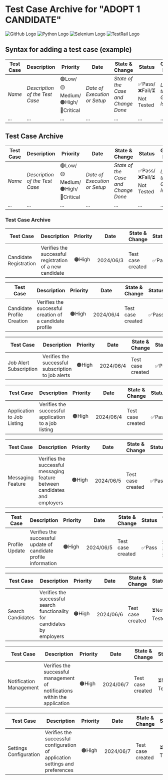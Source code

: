 # Test Case Archive for "ADOPT 1 CANDIDATE" 

![GitHub Logo](https://img.shields.io/badge/-GitHub-181717?logo=github) ![Python Logo](https://img.shields.io/badge/-Python-3776AB?logo=python&logoColor=white) ![Selenium Logo](https://img.shields.io/badge/-Selenium-43B02A?logo=selenium&logoColor=white) ![TestRail Logo](https://img.shields.io/badge/-TestRail-1399D6?logo=testrail&logoColor=white)

## Syntax for adding a test case (example)

| Test Case | Description | Priority | Date | State & Change | Status | GitHub Issue |
| --------- | ----------- | -------- | ---- | -------------- | ------ | ------------ |
| _Name_    | _Description of the Test Case_ | 🟢Low/🟡Medium/🟠High/🔴Critical | _Date of Execution or Setup_ | _State of the Case and Change Done_ | ✅Pass/❌Fail/⏳Not Tested | _Link of the GitHub Issue_ |
| ...       | ...         | ...      | ...  | ...            | ...    | ...          |

## Test Case Archive

| Test Case | Description | Priority | Date | State & Change | Status | GitHub Issue |
| --------- | ----------- | -------- | ---- | -------------- | ------ | ------------ |
| _Name_    | _Description of the Test Case_ | 🟢Low/🟡Medium/🟠High/🔴Critical | _Date of Execution or Setup_ | _State of the Case and Change Done_ | ✅Pass/❌Fail/⏳Not Tested | _Link of the GitHub Issue_ |
| ...       | ...         | ...      | ...  | ...            | ...    | ...          |

### Test Case Archive

| Test Case | Description | Priority | Date | State & Change | Status | GitHub Issue |
| --------- | ----------- | -------- | ---- | -------------- | ------ | ------------ |
|Candidate Registration |Verifies the successful registration of a new candidate |🟠High |2024/06/3 |Test case created |✅Pass |[GitHub Issue #1](https://github.com/algosup/2023-2024-project-5-flutter-team-2/issues/2)|

| Test Case | Description | Priority | Date | State & Change | Status | GitHub Issue |
| --------- | ----------- | -------- | ---- | -------------- | ------ | ------------ |
|Candidate Profile Creation |Verifies the successful creation of a candidate profile |🟠High |2024/06/4 |Test case created |✅Pass |[GitHub Issue #2](https://github.com/algosup/2023-2024-project-5-flutter-team-2/issues/3)|

| Test Case | Description | Priority | Date | State & Change | Status | GitHub Issue |
| --------- | ----------- | -------- | ---- | -------------- | ------ | ------------ |
|Job Alert Subscription |Verifies the successful subscription to job alerts |🟠High |2024/06/4 |Test case created |✅Pass |[GitHub Issue #3](https://github.com/algosup/2023-2024-project-5-flutter-team-2/issues/4)|

| Test Case | Description | Priority | Date | State & Change | Status | GitHub Issue |
| --------- | ----------- | -------- | ---- | -------------- | ------ | ------------ |
|Application to Job Listing |Verifies the successful application to a job listing |🟠High |2024/06/4 |Test case created |✅Pass |[GitHub Issue #4](https://github.com/algosup/2023-2024-project-5-flutter-team-2/issues/5)|

| Test Case | Description | Priority | Date | State & Change | Status | GitHub Issue |
| --------- | ----------- | -------- | ---- | -------------- | ------ | ------------ |
|Messaging Feature |Verifies the successful messaging feature between candidates and employers |🟠High |2024/06/5 |Test case created |✅Pass |[GitHub Issue #5](https://github.com/algosup/2023-2024-project-5-flutter-team-2/issues/6)|

| Test Case | Description | Priority | Date | State & Change | Status | GitHub Issue |
| --------- | ----------- | -------- | ---- | -------------- | ------ | ------------ |
|Profile Update |Verifies the successful update of candidate profile information |🟠High |2024/06/5 |Test case created |✅Pass |[GitHub Issue #6](https://github.com/algosup/2023-2024-project-5-flutter-team-2/issues/7)|

| Test Case | Description | Priority | Date | State & Change | Status | GitHub Issue |
| --------- | ----------- | -------- | ---- | -------------- | ------ | ------------ |
|Search Candidates |Verifies the successful search functionality for candidates by employers |🟠High |2024/06/6 |Test case created |⏳Not Tested |[GitHub Issue #7](https://github.com/algosup/2023-2024-project-5-flutter-team-2/issues/8)|

| Test Case | Description | Priority | Date | State & Change | Status | GitHub Issue |
| --------- | ----------- | -------- | ---- | -------------- | ------ | ------------ |
|Notification Management |Verifies the successful management of notifications within the application |🟠High |2024/06/7 |Test case created |⏳Not Tested |[GitHub Issue #8](https://github.com/algosup/2023-2024-project-5-flutter-team-2/issues/9)|

| Test Case | Description | Priority | Date | State & Change | Status | GitHub Issue |
| --------- | ----------- | -------- | ---- | -------------- | ------ | ------------ |
|Settings Configuration |Verifies the successful configuration of application settings and preferences |🟠High |2024/06/7 |Test case created |⏳Not Tested |[GitHub Issue #9](https://github.com/algosup/2023-2024-project-5-flutter-team-2/issues/10)|

